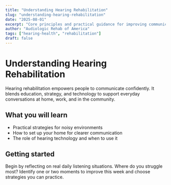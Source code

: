 ```yaml
---
title: "Understanding Hearing Rehabilitation"
slug: "understanding-hearing-rehabilitation"
date: "2025-08-01"
excerpt: "Core principles and practical guidance for improving communication."
author: "Audiologic Rehab of America"
tags: ["hearing-health", "rehabilitation"]
draft: false
---
```


# Understanding Hearing Rehabilitation

Hearing rehabilitation empowers people to communicate confidently. It blends education, strategy, and technology to support everyday conversations at home, work, and in the community.

## What you will learn

- Practical strategies for noisy environments
- How to set up your home for clearer communication
- The role of hearing technology and when to use it

## Getting started

Begin by reflecting on real daily listening situations. Where do you struggle most? Identify one or two moments to improve this week and choose strategies you can practice.


